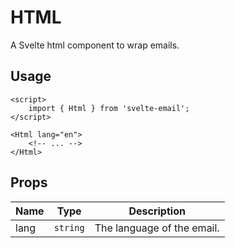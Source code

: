 # HTML

A Svelte html component to wrap emails.

## Usage

```svelte
<script>
	import { Html } from 'svelte-email';
</script>

<Html lang="en">
	<!-- ... -->
</Html>
```

## Props

<script>
	import { Chip } from '@svelteness/kit-docs';
</script>

| Name              | Type     | Description                |
| ----------------- | -------- | -------------------------- |
| <Chip>lang</Chip> | `string` | The language of the email. |
